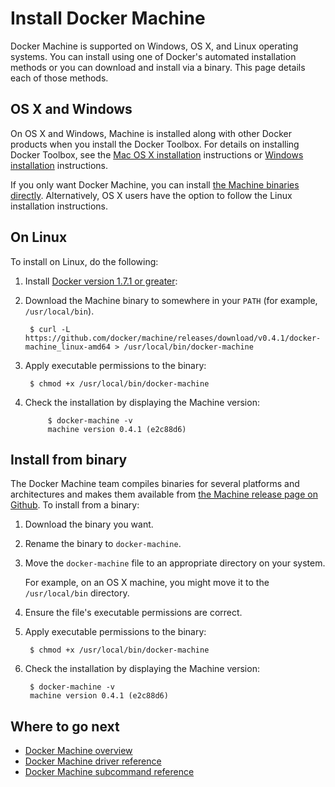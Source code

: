 <!--[metadata]>
+++
title = "Docker Machine"
description = "How to install Docker Machine"
keywords = ["machine, orchestration, install, installation, docker, documentation"]
[menu.main]
parent="mn_install"
weight=3
+++
<![end-metadata]-->

# Install Docker Machine

Docker Machine is supported on Windows, OS X, and Linux operating systems. You
can install using one of Docker's automated installation methods or you can
download and install via a binary. This page details each of those methods.

## OS X and Windows

On OS X and Windows, Machine is installed along with other Docker products when
you install the Docker Toolbox. For details on installing Docker Toolbox, see
the <a href="https://docs.docker.com/installation/mac/" target="_blank">Mac OS X
installation</a> instructions or <a
href="https://docs.docker.com/installation/windows" target="_blank">Windows
installation</a> instructions.

If you only want Docker Machine, you can install [the Machine binaries
directly](https://github.com/docker/machine/releases/). Alternatively, OS X
users have the option to follow the Linux installation instructions.

## On Linux

To install on Linux, do the following:

1. Install <a href="https://docs.docker.com/installation/"
target="_blank">Docker version 1.7.1 or greater</a>:

2. Download the Machine binary to somewhere in your `PATH` (for example,
`/usr/local/bin`).

        $ curl -L https://github.com/docker/machine/releases/download/v0.4.1/docker-machine_linux-amd64 > /usr/local/bin/docker-machine

3. Apply executable permissions to the binary:

        $ chmod +x /usr/local/bin/docker-machine

4. Check the installation by displaying the Machine version:

			$ docker-machine -v
			machine version 0.4.1 (e2c88d6)

## Install from binary

The Docker Machine team compiles binaries for several platforms and
architectures and makes them available from [the Machine release page on
Github](https://github.com/docker/machine/releases/). To install from a binary:

1. Download the binary you want.
2. Rename the binary to `docker-machine`.
3. Move the `docker-machine` file to an appropriate directory on your system.

    For example, on an OS X machine, you might move it to the `/usr/local/bin`
    directory.

4. Ensure the file's executable permissions are correct.
5. Apply executable permissions to the binary:

        $ chmod +x /usr/local/bin/docker-machine

6. Check the installation by displaying the Machine version:

        $ docker-machine -v
        machine version 0.4.1 (e2c88d6)

## Where to go next

* [Docker Machine overview](/)
* [Docker Machine driver reference](drivers/index.md)
* [Docker Machine subcommand reference](reference/index.md)
